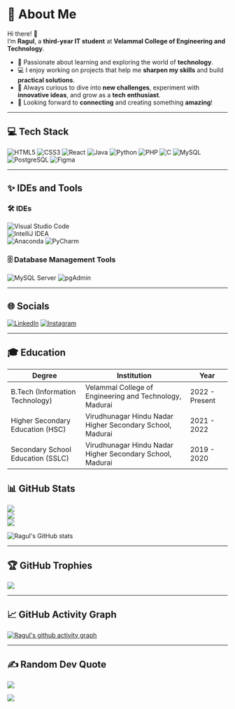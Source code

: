 # 💫 About Me

Hi there! 👋  
I’m **Ragul**, a **third-year IT student** at **Velammal College of Engineering and Technology**.  

- 🚀 Passionate about learning and exploring the world of **technology**.  
- 💻 I enjoy working on projects that help me **sharpen my skills** and build **practical solutions**.  
- 🌟 Always curious to dive into **new challenges**, experiment with **innovative ideas**, and grow as a **tech enthusiast**.  
- 🤝 Looking forward to **connecting** and creating something **amazing**!  

---

## 💻 Tech Stack

![HTML5](https://img.shields.io/badge/html5-%23E34F26.svg?style=for-the-badge&logo=html5&logoColor=white)
![CSS3](https://img.shields.io/badge/css3-%231572B6.svg?style=for-the-badge&logo=css3&logoColor=white)
![React](https://img.shields.io/badge/react-%2320232a.svg?style=for-the-badge&logo=react&logoColor=%2361DAFB)
![Java](https://img.shields.io/badge/java-%23ED8B00.svg?style=for-the-badge&logo=openjdk&logoColor=white)
![Python](https://img.shields.io/badge/python-%2314354C.svg?style=for-the-badge&logo=python&logoColor=white)
![PHP](https://img.shields.io/badge/php-%23777BB4.svg?style=for-the-badge&logo=php&logoColor=white)
![C](https://img.shields.io/badge/c-%2300599C.svg?style=for-the-badge&logo=c&logoColor=white)
![MySQL](https://img.shields.io/badge/mysql-4479A1.svg?style=for-the-badge&logo=mysql&logoColor=white)
![PostgreSQL](https://img.shields.io/badge/postgresql-%23316192.svg?style=for-the-badge&logo=postgresql&logoColor=white)
![Figma](https://img.shields.io/badge/figma-%23F24E1E.svg?style=for-the-badge&logo=figma&logoColor=white)


---

## ✨ IDEs and Tools

### 🛠 IDEs
![Visual Studio Code](https://img.icons8.com/color/48/000000/visual-studio-code-2019.png)  
![IntelliJ IDEA](https://img.icons8.com/color/48/000000/intellij-idea.png)  
![Anaconda](https://img.icons8.com/color/48/000000/anaconda.png) 
![PyCharm](https://img.icons8.com/color/48/000000/pycharm.png) 

### 🗄️ Database Management Tools
![MySQL Server](https://img.icons8.com/color/48/000000/mysql-logo.png)
![pgAdmin](https://img.icons8.com/color/48/000000/postgresql.png)

---

## 🌐 Socials

[![LinkedIn](https://img.shields.io/badge/LinkedIn-%230077B5.svg?logo=linkedin&logoColor=white)](https://www.linkedin.com/in/ragul-m-k-g-0322b825a/)
[![Instagram](https://img.shields.io/badge/Instagram-%23E4405F.svg?logo=Instagram&logoColor=white)](https://www.instagram.com/ragul_gopinath/)

---

## 🎓 Education

| **Degree**                           | **Institution**                                           | **Year**           |
|--------------------------------------|----------------------------------------------------------|--------------------|
| B.Tech (Information Technology)      | Velammal College of Engineering and Technology, Madurai  | 2022 - Present     |
| Higher Secondary Education (HSC)     | Virudhunagar Hindu Nadar Higher Secondary School, Madurai | 2021 - 2022        |
| Secondary School Education (SSLC)    | Virudhunagar Hindu Nadar Higher Secondary School, Madurai | 2019 - 2020        |


## 📊 GitHub Stats

![](https://github-readme-stats.vercel.app/api?username=Ragul-05&theme=neon&hide_border=false&include_all_commits=false&count_private=false)<br/>
![](https://github-readme-streak-stats.herokuapp.com/?user=Ragul-05&theme=neon&hide_border=false)<br/>
![](https://github-readme-stats.vercel.app/api/top-langs/?username=Ragul-05&theme=neon&hide_border=false&include_all_commits=false&count_private=false&layout=compact)

![Ragul's GitHub stats](https://github-readme-stats.vercel.app/api?username=Ragul-05&theme=dark&show_icons=true&&hide=issues,contribs)

---

## 🏆 GitHub Trophies

![](https://github-profile-trophy.vercel.app/?username=Ragul-05&theme=radical&no-frame=false&no-bg=false&margin-w=4)

---

## 📈 GitHub Activity Graph

[![Ragul's github activity graph](https://github-readme-activity-graph.vercel.app/graph?username=Ragul-05&bg_color=000000&color=ffffff&line=51f565&point=ffffff&area=true&hide_border=true)](https://github.com/ashutosh00710/github-readme-activity-graph)

---

## ✍️ Random Dev Quote

![](https://quotes-github-readme.vercel.app/api?type=horizontal&theme=radical)

[![](https://visitcount.itsvg.in/api?id=Ragul-05&icon=6&color=8)](https://visitcount.itsvg.in)
